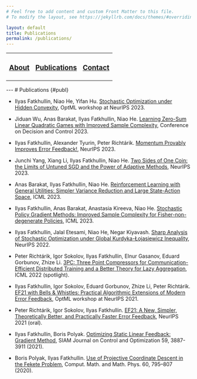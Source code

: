 ```yaml
---
# Feel free to add content and custom Front Matter to this file.
# To modify the layout, see https://jekyllrb.com/docs/themes/#overriding-theme-defaults

layout: default
title: Publications
permalink: /publications/
---
```

<table>
  <tr>
    <td style="border:none">
      <a href="/index"><h3>About</h3></a>
    </td>
    <td style="border:none">
      <a href="#publ"><h3>Publications</h3></a>
    </td>
    <td style="border:none">
      <a href="/contact"><h3>Contact</h3></a>
    </td>
  </tr>
</table>
---
# Publications {#publ}

- Ilyas Fatkhullin, Niao He, Yifan Hu. [Stochastic Optimization under Hidden Convexity](https://arxiv.org/abs/2401.00108), OptML workshop at NeurIPS 2023.

- Jiduan Wu, Anas Barakat, Ilyas Fatkhullin, Niao He. [Learning Zero-Sum Linear Quadratic Games with Improved Sample Complexity](https://arxiv.org/abs/2309.04272), Conference on Decision and Control 2023.

- Ilyas Fatkhullin, Alexander Tyurin, Peter Richtárik. [Momentum Provably Improves Error Feedback!](https://arxiv.org/abs/2305.15155), NeurIPS 2023.

- Junchi Yang, Xiang Li, Ilyas Fatkhullin, Niao He. [Two Sides of One Coin: the Limits of Untuned SGD and the Power of Adaptive Methods](https://arxiv.org/abs/2305.12475), NeurIPS 2023.

- Anas Barakat, Ilyas Fatkhullin, Niao He. [Reinforcement Learning with General Utilities: Simpler Variance Reduction and Large State-Action Space](https://arxiv.org/abs/2306.01854), ICML 2023.

- Ilyas Fatkhullin, Anas Barakat, Anastasia Kireeva, Niao He. [Stochastic Policy Gradient Methods: Improved Sample Complexity for Fisher-non-degenerate Policies](https://proceedings.mlr.press/v202/fatkhullin23a.html), ICML 2023.

- Ilyas Fatkhullin, Jalal Etesami, Niao He, Negar Kiyavash. [Sharp Analysis of Stochastic Optimization under Global Kurdyka-Łojasiewicz Inequality](https://arxiv.org/abs/2210.01748), NeurIPS 2022.

- Peter Richtárik, Igor Sokolov, Ilyas Fatkhullin, Elnur Gasanov, Eduard Gorbunov, Zhize Li. [3PC: Three Point Compressors for Communication-Efficient Distributed Training and a Better Theory for Lazy Aggregation](https://arxiv.org/abs/2202.00998), ICML 2022 (spotlight).

- Ilyas Fatkhullin, Igor Sokolov, Eduard Gorbunov, Zhize Li, Peter Richtárik. [EF21 with Bells & Whistles: Practical Algorithmic Extensions of Modern Error Feedback](https://arxiv.org/abs/2110.03294), OptML workshop at NeurIPS 2021.

- Peter Richtárik, Igor Sokolov, Ilyas Fatkhullin. [EF21: A New, Simpler, Theoretically Better, and Practically Faster Error Feedback](https://arxiv.org/abs/2106.05203), NeurIPS 2021 (oral).

- Ilyas Fatkhullin, Boris Polyak. [Optimizing Static Linear Feedback: Gradient Method](https://arxiv.org/abs/2004.09875), SIAM Journal on Control and Optimization 59, 3887-3911 (2021).

- Boris Polyak, Ilyas Fatkhullin. [Use of Projective Coordinate Descent in the Fekete Problem](https://link.springer.com/article/10.1134/S0965542520050127), Comput. Math. and Math. Phys. 60, 795–807 (2020).
